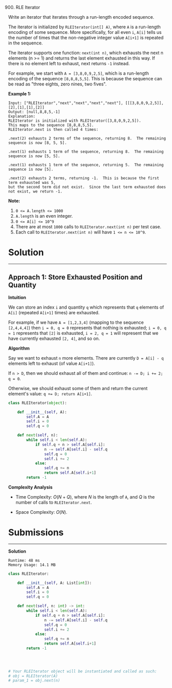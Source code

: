 900. RLE Iterator

Write an iterator that iterates through a run-length encoded sequence.

The iterator is initialized by `RLEIterator(int[] A)`, where `A` is a run-length encoding of some sequence.  More specifically, for all even `i`, `A[i]` tells us the number of times that the non-negative integer value `A[i+1]` is repeated in the sequence.

The iterator supports one function: `next(int n)`, which exhausts the next n elements (n >= 1) and returns the last element exhausted in this way.  If there is no element left to exhaust, next returns `-1` instead.

For example, we start with `A = [3,8,0,9,2,5]`, which is a run-length encoding of the sequence `[8,8,8,5,5]`.  This is because the sequence can be read as "three eights, zero nines, two fives".

 

**Example 1:**
```
Input: ["RLEIterator","next","next","next","next"], [[[3,8,0,9,2,5]],[2],[1],[1],[2]]
Output: [null,8,8,5,-1]
Explanation: 
RLEIterator is initialized with RLEIterator([3,8,0,9,2,5]).
This maps to the sequence [8,8,8,5,5].
RLEIterator.next is then called 4 times:

.next(2) exhausts 2 terms of the sequence, returning 8.  The remaining sequence is now [8, 5, 5].

.next(1) exhausts 1 term of the sequence, returning 8.  The remaining sequence is now [5, 5].

.next(1) exhausts 1 term of the sequence, returning 5.  The remaining sequence is now [5].

.next(2) exhausts 2 terms, returning -1.  This is because the first term exhausted was 5,
but the second term did not exist.  Since the last term exhausted does not exist, we return -1.
```

**Note:**

1. `0 <= A.length <= 1000`
1. `A.length` is an even integer.
1. `0 <= A[i] <= 10^9`
1. There are at most `1000` calls to `RLEIterator.next(int n)` per test case.
1. Each call to `RLEIterator.next(int n)` will have `1 <= n <= 10^9`.

# Solution
---
## Approach 1: Store Exhausted Position and Quantity
**Intuition**

We can store an index `i` and quantity `q` which represents that `q` elements of `A[i]` (repeated `A[i+1]` times) are exhausted.

For example, if we have `A = [1,2,3,4]` (mapping to the sequence `[2,4,4,4]`) then `i = 0, q = 0` represents that nothing is exhausted; `i = 0, q = 1` represents that `[2]` is exhausted, `i = 2, q = 1` will represent that we have currently exhausted `[2, 4]`, and so on.

**Algorithm**

Say we want to exhaust `n` more elements. There are currently `D = A[i] - q` elements left to exhaust (of value `A[i+1]`).

If `n > D`, then we should exhaust all of them and continue: `n -= D; i += 2; q = 0`.

Otherwise, we should exhaust some of them and return the current element's value: `q += D; return A[i+1]`.

```python
class RLEIterator(object):

    def __init__(self, A):
        self.A = A
        self.i = 0
        self.q = 0

    def next(self, n):
        while self.i < len(self.A):
            if self.q + n > self.A[self.i]:
                n -= self.A[self.i] - self.q
                self.q = 0
                self.i += 2
            else:
                self.q += n
                return self.A[self.i+1]
        return -1
```

**Complexity Analysis**

* Time Complexity: $O(N + Q)$, where $N$ is the length of `A`, and $Q$ is the number of calls to `RLEIterator.next`.

* Space Complexity: $O(N)$.

# Submissions
---
**Solution**
```
Runtime: 48 ms
Memory Usage: 14.1 MB
```
```python
class RLEIterator:

    def __init__(self, A: List[int]):
        self.A = A
        self.i = 0
        self.q = 0

    def next(self, n: int) -> int:
        while self.i < len(self.A):
            if self.q + n > self.A[self.i]:
                n -= self.A[self.i] - self.q
                self.q = 0
                self.i += 2
            else:
                self.q += n
                return self.A[self.i+1]
        return -1
        
        


# Your RLEIterator object will be instantiated and called as such:
# obj = RLEIterator(A)
# param_1 = obj.next(n)
```